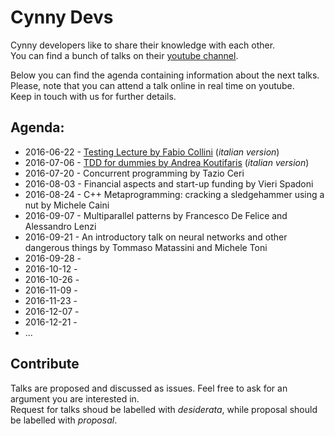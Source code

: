 # Cynny Devs

Cynny developers like to share their knowledge with each other.  
You can find a bunch of talks on their [youtube channel](https://www.youtube.com/channel/UCVIxYRbFrI0eYv6E2bxkIkw).

Below you can find the agenda containing information about the next talks.  
Please, note that you can attend a talk online in real time on youtube.  
Keep in touch with us for further details.

## Agenda:

* 2016-06-22 - [Testing Lecture by Fabio Collini](https://www.youtube.com/watch?v=BWl4r1E3CbE) (_italian version_)
* 2016-07-06 - [TDD for dummies by Andrea Koutifaris](https://www.youtube.com/watch?v=cn-i6B7BGYQ) (_italian version_)
* 2016-07-20 - Concurrent programming by Tazio Ceri
* 2016-08-03 - Financial aspects and start-up funding by Vieri Spadoni
* 2016-08-24 - C++ Metaprogramming: cracking a sledgehammer using a nut by Michele Caini
* 2016-09-07 - Multiparallel patterns by Francesco De Felice and Alessandro Lenzi
* 2016-09-21 - An introductory talk on neural networks and other dangerous things by Tommaso Matassini and Michele Toni
* 2016-09-28 -
* 2016-10-12 -
* 2016-10-26 -
* 2016-11-09 -
* 2016-11-23 -
* 2016-12-07 -
* 2016-12-21 -
* ...

## Contribute

Talks are proposed and discussed as issues. Feel free to ask for an argument you are interested in.  
Request for talks shoud be labelled with _desiderata_, while proposal should be labelled with _proposal_.

